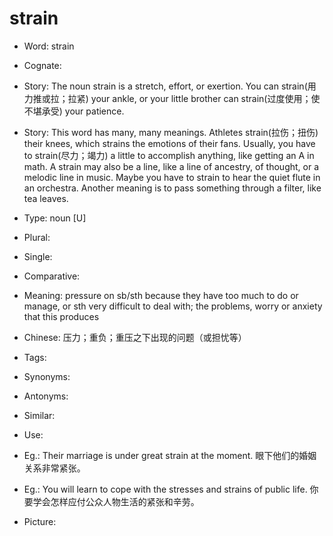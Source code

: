 # strain

- Word: strain
- Cognate: 
- Story: The noun strain is a stretch, effort, or exertion. You can strain(用力推或拉；拉紧) your ankle, or your little brother can strain(过度使用；使不堪承受) your patience.
- Story: This word has many, many meanings. Athletes strain(拉伤；扭伤) their knees, which strains the emotions of their fans. Usually, you have to strain(尽力；竭力) a little to accomplish anything, like getting an A in math. A strain may also be a line, like a line of ancestry, of thought, or a melodic line in music. Maybe you have to strain to hear the quiet flute in an orchestra. Another meaning is to pass something through a filter, like tea leaves.

- Type: noun [U]
- Plural: 
- Single: 
- Comparative: 
- Meaning: pressure on sb/sth because they have too much to do or manage, or sth very difficult to deal with; the problems, worry or anxiety that this produces
- Chinese: 压力；重负；重压之下出现的问题（或担忧等）
- Tags: 
- Synonyms: 
- Antonyms: 
- Similar: 
- Use: 
- Eg.: Their marriage is under great strain at the moment. 眼下他们的婚姻关系非常紧张。
- Eg.: You will learn to cope with the stresses and strains of public life. 你要学会怎样应付公众人物生活的紧张和辛劳。
- Picture:

